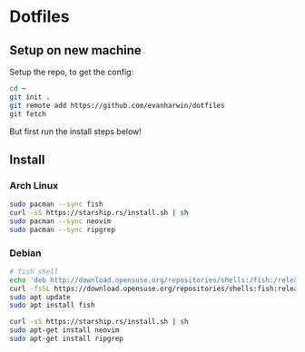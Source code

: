 # Dotfiles

## Setup on new machine

Setup the repo, to get the config:

```bash
cd ~
git init .
git remote add https://github.com/evanharwin/dotfiles
git fetch
```

But first run the install steps below!

## Install

### Arch Linux

```bash
sudo pacman --sync fish
curl -sS https://starship.rs/install.sh | sh
sudo pacman --sync neovim
sudo pacman --sync ripgrep
```

### Debian

```bash
# fish shell
echo 'deb http://download.opensuse.org/repositories/shells:/fish:/release:/3/Debian_12/ /' | sudo tee /etc/apt/sources.list.d/shells:fish:release:3.list
curl -fsSL https://download.opensuse.org/repositories/shells:fish:release:3/Debian_12/Release.key | gpg --dearmor | sudo tee /etc/apt/trusted.gpg.d/shells_fish_release_3.gpg > /dev/null
sudo apt update
sudo apt install fish

curl -sS https://starship.rs/install.sh | sh
sudo apt-get install neovim
sudo apt-get install ripgrep
```

